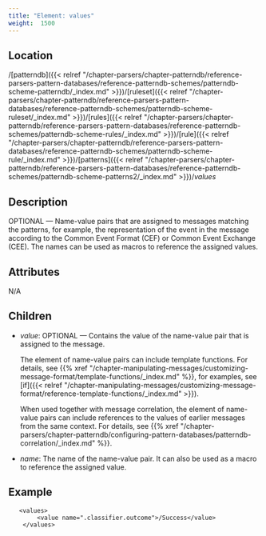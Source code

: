 ```yaml
---
title: "Element: values"
weight:  1500
---
```

<!-- DISCLAIMER: This file is based on the syslog-ng Open Source Edition documentation https://github.com/balabit/syslog-ng-ose-guides/commit/2f4a52ee61d1ea9ad27cb4f3168b95408fddfdf2 and is used under the terms of The syslog-ng Open Source Edition Documentation License. The file has been modified by Axoflow. -->


## Location

/[patterndb]({{< relref "/chapter-parsers/chapter-patterndb/reference-parsers-pattern-databases/reference-patterndb-schemes/patterndb-scheme-patterndb/_index.md" >}})/[ruleset]({{< relref "/chapter-parsers/chapter-patterndb/reference-parsers-pattern-databases/reference-patterndb-schemes/patterndb-scheme-ruleset/_index.md" >}})/[rules]({{< relref "/chapter-parsers/chapter-patterndb/reference-parsers-pattern-databases/reference-patterndb-schemes/patterndb-scheme-rules/_index.md" >}})/[rule]({{< relref "/chapter-parsers/chapter-patterndb/reference-parsers-pattern-databases/reference-patterndb-schemes/patterndb-scheme-rule/_index.md" >}})/[patterns]({{< relref "/chapter-parsers/chapter-patterndb/reference-parsers-pattern-databases/reference-patterndb-schemes/patterndb-scheme-patterns2/_index.md" >}})/*values*



## Description

OPTIONAL — Name-value pairs that are assigned to messages matching the patterns, for example, the representation of the event in the message according to the Common Event Format (CEF) or Common Event Exchange (CEE). The names can be used as macros to reference the assigned values.



## Attributes

N/A



## Children

  - *value*: OPTIONAL — Contains the value of the name-value pair that is assigned to the message.
    
    The <value> element of name-value pairs can include template functions. For details, see {{% xref "/chapter-manipulating-messages/customizing-message-format/template-functions/_index.md" %}}, for examples, see [if]({{< relref "/chapter-manipulating-messages/customizing-message-format/reference-template-functions/_index.md" >}}).
    
    When used together with message correlation, the <value> element of name-value pairs can include references to the values of earlier messages from the same context. For details, see {{% xref "/chapter-parsers/chapter-patterndb/configuring-pattern-databases/patterndb-correlation/_index.md" %}}.

  - *name*: The name of the name-value pair. It can also be used as a macro to reference the assigned value.


## Example

```shell
   <values>
        <value name=".classifier.outcome">/Success</value>
    </values>
```


